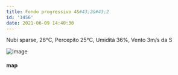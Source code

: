 ```yaml
---
title: Fondo progressivo 4&#43;2&#43;2
id: '1456'
date: 2021-06-09 14:40:30
---
```


Nubi sparse, 26°C, Percepito 25°C, Umidità 36%, Vento 3m/s da S

![image](/images/2021/08/20210609-activity-map.png)

#### map